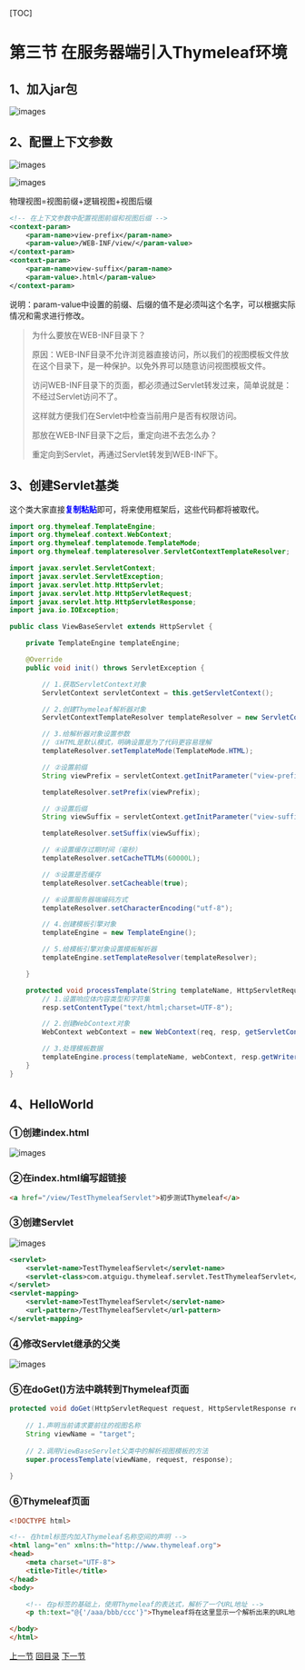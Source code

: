[TOC]

# 第三节 在服务器端引入Thymeleaf环境

## 1、加入jar包

![images](images/img001.png)

## 2、配置上下文参数

![images](images/img006.png)

![images](images/img007.png)

物理视图=视图前缀+逻辑视图+视图后缀

```xml
<!-- 在上下文参数中配置视图前缀和视图后缀 -->
<context-param>
    <param-name>view-prefix</param-name>
    <param-value>/WEB-INF/view/</param-value>
</context-param>
<context-param>
    <param-name>view-suffix</param-name>
    <param-value>.html</param-value>
</context-param>
```

说明：param-value中设置的前缀、后缀的值不是必须叫这个名字，可以根据实际情况和需求进行修改。

> 为什么要放在WEB-INF目录下？
>
> 原因：WEB-INF目录不允许浏览器直接访问，所以我们的视图模板文件放在这个目录下，是一种保护。以免外界可以随意访问视图模板文件。
>
> 访问WEB-INF目录下的页面，都必须通过Servlet转发过来，简单说就是：不经过Servlet访问不了。
>
> 这样就方便我们在Servlet中检查当前用户是否有权限访问。
>
> 那放在WEB-INF目录下之后，重定向进不去怎么办？
>
> 重定向到Servlet，再通过Servlet转发到WEB-INF下。

## 3、创建Servlet基类

这个类大家直接<span style="color:blue;font-weight:bold;">复制粘贴</span>即可，将来使用框架后，这些代码都将被取代。

```java
import org.thymeleaf.TemplateEngine;
import org.thymeleaf.context.WebContext;
import org.thymeleaf.templatemode.TemplateMode;
import org.thymeleaf.templateresolver.ServletContextTemplateResolver;

import javax.servlet.ServletContext;
import javax.servlet.ServletException;
import javax.servlet.http.HttpServlet;
import javax.servlet.http.HttpServletRequest;
import javax.servlet.http.HttpServletResponse;
import java.io.IOException;

public class ViewBaseServlet extends HttpServlet {

    private TemplateEngine templateEngine;

    @Override
    public void init() throws ServletException {

        // 1.获取ServletContext对象
        ServletContext servletContext = this.getServletContext();

        // 2.创建Thymeleaf解析器对象
        ServletContextTemplateResolver templateResolver = new ServletContextTemplateResolver(servletContext);

        // 3.给解析器对象设置参数
        // ①HTML是默认模式，明确设置是为了代码更容易理解
        templateResolver.setTemplateMode(TemplateMode.HTML);

        // ②设置前缀
        String viewPrefix = servletContext.getInitParameter("view-prefix");

        templateResolver.setPrefix(viewPrefix);

        // ③设置后缀
        String viewSuffix = servletContext.getInitParameter("view-suffix");

        templateResolver.setSuffix(viewSuffix);

        // ④设置缓存过期时间（毫秒）
        templateResolver.setCacheTTLMs(60000L);

        // ⑤设置是否缓存
        templateResolver.setCacheable(true);

        // ⑥设置服务器端编码方式
        templateResolver.setCharacterEncoding("utf-8");

        // 4.创建模板引擎对象
        templateEngine = new TemplateEngine();

        // 5.给模板引擎对象设置模板解析器
        templateEngine.setTemplateResolver(templateResolver);

    }

    protected void processTemplate(String templateName, HttpServletRequest req, HttpServletResponse resp) throws IOException {
        // 1.设置响应体内容类型和字符集
        resp.setContentType("text/html;charset=UTF-8");

        // 2.创建WebContext对象
        WebContext webContext = new WebContext(req, resp, getServletContext());

        // 3.处理模板数据
        templateEngine.process(templateName, webContext, resp.getWriter());
    }
}
```

## 4、HelloWorld

### ①创建index.html

![images](images/img008.png)

### ②在index.html编写超链接

```html
<a href="/view/TestThymeleafServlet">初步测试Thymeleaf</a>
```

### ③创建Servlet

![images](images/img009.png)

```xml
<servlet>
    <servlet-name>TestThymeleafServlet</servlet-name>
    <servlet-class>com.atguigu.thymeleaf.servlet.TestThymeleafServlet</servlet-class>
</servlet>
<servlet-mapping>
    <servlet-name>TestThymeleafServlet</servlet-name>
    <url-pattern>/TestThymeleafServlet</url-pattern>
</servlet-mapping>
```

### ④修改Servlet继承的父类

![images](images/img010.png)

### ⑤在doGet()方法中跳转到Thymeleaf页面

```java
protected void doGet(HttpServletRequest request, HttpServletResponse response) throws ServletException, IOException {
    
    // 1.声明当前请求要前往的视图名称
    String viewName = "target";
    
    // 2.调用ViewBaseServlet父类中的解析视图模板的方法
    super.processTemplate(viewName, request, response);
    
}
```

### ⑥Thymeleaf页面

```html
<!DOCTYPE html>

<!-- 在html标签内加入Thymeleaf名称空间的声明 -->
<html lang="en" xmlns:th="http://www.thymeleaf.org">
<head>
    <meta charset="UTF-8">
    <title>Title</title>
</head>
<body>

    <!-- 在p标签的基础上，使用Thymeleaf的表达式，解析了一个URL地址 -->
    <p th:text="@{'/aaa/bbb/ccc'}">Thymeleaf将在这里显示一个解析出来的URL地址</p>

</body>
</html>
```



[上一节](verse02.html) [回目录](index.html) [下一节](verse04.html)